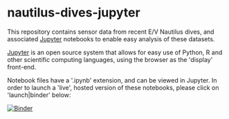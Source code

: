 # nautilus-dives-jupyter

This repository contains sensor data from recent E/V Nautilus dives, and associated [Jupyter](http://jupyter.org) notebooks to enable easy analysis of these datasets.

[Jupyter](http://jupyter.org) is an open source system that allows for easy use of Python, R and other scientific computing languages, using the browser as the 'display' front-end.   

Notebook files have a '.ipynb' extension, and can be viewed in Jupyter.  In order to launch a 'live', hosted version of these notebooks, please click on 'launch|binder' below:

[![Binder](http://mybinder.org/badge.svg)](http://mybinder.org:/repo/dwblair/nautilus-dives-jupyter)

